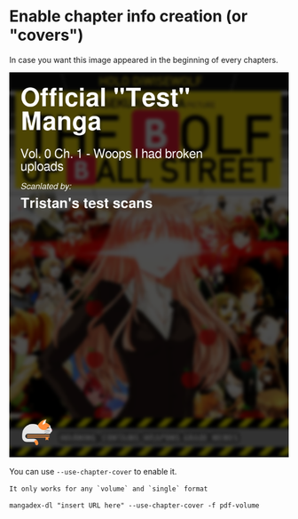 # Enable chapter info creation (or "covers")

In case you want this image appeared in the beginning of every chapters.

![chapter info](../..//images/chapter_info.png)

You can use `--use-chapter-cover` to enable it.

```{note}
It only works for any `volume` and `single` format
```

```shell
mangadex-dl "insert URL here" --use-chapter-cover -f pdf-volume
```
